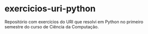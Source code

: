 # exercicios-uri-python
Repositório com exercícios do URI que resolvi em Python no primeiro semestre do curso de Ciência da Computação.
